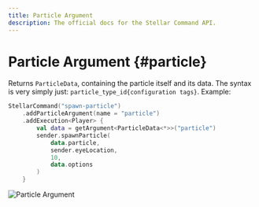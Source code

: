 ```yaml
---
title: Particle Argument
description: The official docs for the Stellar Command API.
---
```


# Particle Argument {#particle}

Returns `ParticleData`, containing the particle itself and its data. The syntax is very simply just: `particle_type_id{configuration tags}`. Example:

```Kotlin
StellarCommand("spawn-particle")
    .addParticleArgument(name = "particle")
    .addExecution<Player> {
        val data = getArgument<ParticleData<*>>("particle")
        sender.spawnParticle(
            data.particle,
            sender.eyeLocation,
            10,
            data.options
        )
    }
```

![Particle Argument](https://cdn.lutto.dev/stellar/gifs/world/particle.gif)